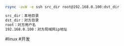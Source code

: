 ```bash
rsync -avW -e ssh src_dir root@192.168.0.100:dst_dir

src_dir：本地目录
dst_dir：对方目录
root：对方用户名
192.168.0.100：对方局域网ip地址
```
#linux #开发 